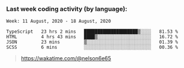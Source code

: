 ### Last week coding activity (by language):

<!--START_SECTION:waka-->
```text
Week: 11 August, 2020 - 18 August, 2020

TypeScript   23 hrs 2 mins   ████████████████████▒░░░░   81.53 % 
HTML         4 hrs 43 mins   ████▒░░░░░░░░░░░░░░░░░░░░   16.72 % 
JSON         23 mins         ▒░░░░░░░░░░░░░░░░░░░░░░░░   01.39 % 
SCSS         6 mins          ░░░░░░░░░░░░░░░░░░░░░░░░░   00.36 % 
```
<!--END_SECTION:waka-->

> https://wakatime.com/@nelson6e65
